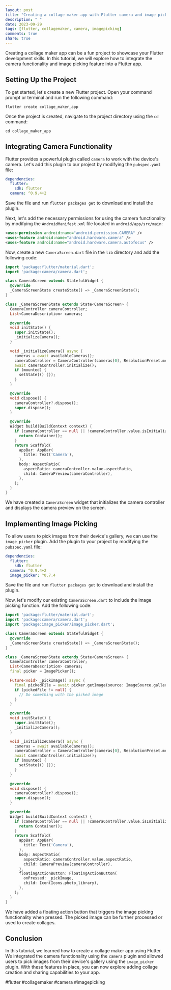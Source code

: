 ```yaml
---
layout: post
title: "Creating a collage maker app with Flutter camera and image picking"
description: " "
date: 2023-09-29
tags: [flutter, collagemaker, camera, imagepicking]
comments: true
share: true
---
```


Creating a collage maker app can be a fun project to showcase your Flutter development skills. In this tutorial, we will explore how to integrate the camera functionality and image picking feature into a Flutter app.

## Setting Up the Project

To get started, let's create a new Flutter project. Open your command prompt or terminal and run the following command:

```
flutter create collage_maker_app
```

Once the project is created, navigate to the project directory using the `cd` command:

```
cd collage_maker_app
```

## Integrating Camera Functionality

Flutter provides a powerful plugin called `camera` to work with the device's camera. Let's add this plugin to our project by modifying the `pubspec.yaml` file:

```yaml
dependencies:
  flutter:
    sdk: flutter
  camera: ^0.9.4+2
```

Save the file and run `flutter packages get` to download and install the plugin.

Next, let's add the necessary permissions for using the camera functionality by modifying the `AndroidManifest.xml` file located in `android/app/src/main`:

```xml
<uses-permission android:name="android.permission.CAMERA" />
<uses-feature android:name="android.hardware.camera" />
<uses-feature android:name="android.hardware.camera.autofocus" />
```

Now, create a new `CameraScreen.dart` file in the `lib` directory and add the following code:

```dart
import 'package:flutter/material.dart';
import 'package:camera/camera.dart';

class CameraScreen extends StatefulWidget {
  @override
  _CameraScreenState createState() => _CameraScreenState();
}

class _CameraScreenState extends State<CameraScreen> {
  CameraController cameraController;
  List<CameraDescription> cameras;

  @override
  void initState() {
    super.initState();
    _initializeCamera();
  }

  void _initializeCamera() async {
    cameras = await availableCameras();
    cameraController = CameraController(cameras[0], ResolutionPreset.medium);
    await cameraController.initialize();
    if (mounted) {
      setState(() {});
    }
  }

  @override
  void dispose() {
    cameraController?.dispose();
    super.dispose();
  }

  @override
  Widget build(BuildContext context) {
    if (cameraController == null || !cameraController.value.isInitialized) {
      return Container();
    }
    return Scaffold(
      appBar: AppBar(
        title: Text('Camera'),
      ),
      body: AspectRatio(
        aspectRatio: cameraController.value.aspectRatio,
        child: CameraPreview(cameraController),
      ),
    );
  }
}
```

We have created a `CameraScreen` widget that initializes the camera controller and displays the camera preview on the screen.

## Implementing Image Picking

To allow users to pick images from their device's gallery, we can use the `image_picker` plugin. Add the plugin to your project by modifying the `pubspec.yaml` file:

```yaml
dependencies:
  flutter:
    sdk: flutter
  camera: ^0.9.4+2
  image_picker: ^0.7.4
```

Save the file and run `flutter packages get` to download and install the plugin.

Now, let's modify our existing `CameraScreen.dart` to include the image picking function. Add the following code:

```dart
import 'package:flutter/material.dart';
import 'package:camera/camera.dart';
import 'package:image_picker/image_picker.dart';

class CameraScreen extends StatefulWidget {
  @override
  _CameraScreenState createState() => _CameraScreenState();
}

class _CameraScreenState extends State<CameraScreen> {
  CameraController cameraController;
  List<CameraDescription> cameras;
  final picker = ImagePicker();

  Future<void> _pickImage() async {
    final pickedFile = await picker.getImage(source: ImageSource.gallery);
    if (pickedFile != null) {
      // Do something with the picked image
    }
  }

  @override
  void initState() {
    super.initState();
    _initializeCamera();
  }

  void _initializeCamera() async {
    cameras = await availableCameras();
    cameraController = CameraController(cameras[0], ResolutionPreset.medium);
    await cameraController.initialize();
    if (mounted) {
      setState(() {});
    }
  }

  @override
  void dispose() {
    cameraController?.dispose();
    super.dispose();
  }

  @override
  Widget build(BuildContext context) {
    if (cameraController == null || !cameraController.value.isInitialized) {
      return Container();
    }
    return Scaffold(
      appBar: AppBar(
        title: Text('Camera'),
      ),
      body: AspectRatio(
        aspectRatio: cameraController.value.aspectRatio,
        child: CameraPreview(cameraController),
      ),
      floatingActionButton: FloatingActionButton(
        onPressed: _pickImage,
        child: Icon(Icons.photo_library),
      ),
    );
  }
}
```

We have added a floating action button that triggers the image picking functionality when pressed. The picked image can be further processed or used to create collages.

## Conclusion

In this tutorial, we learned how to create a collage maker app using Flutter. We integrated the camera functionality using the `camera` plugin and allowed users to pick images from their device's gallery using the `image_picker` plugin. With these features in place, you can now explore adding collage creation and sharing capabilities to your app.

#flutter #collagemaker #camera #imagepicking